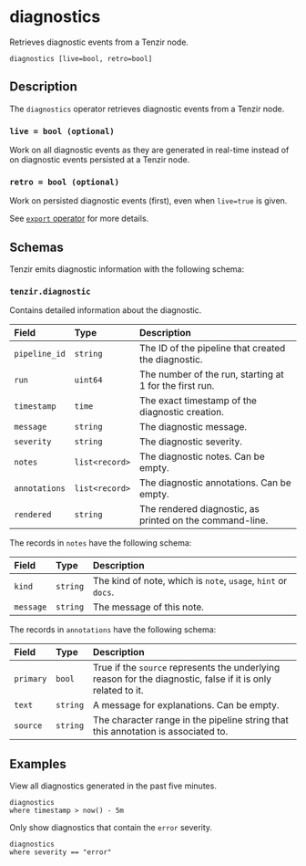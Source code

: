 # diagnostics

Retrieves diagnostic events from a Tenzir node.

```tql
diagnostics [live=bool, retro=bool]
```

## Description

The `diagnostics` operator retrieves diagnostic events from a Tenzir
node.

### `live = bool (optional)`

Work on all diagnostic events as they are generated in real-time instead of on
diagnostic events persisted at a Tenzir node.

### `retro = bool (optional)`

Work on persisted diagnostic events (first), even when `live=true` is given.

See [`export` operator](export.md#retro) for more details.

## Schemas

Tenzir emits diagnostic information with the following schema:

### `tenzir.diagnostic`

Contains detailed information about the diagnostic.

|Field|Type|Description|
|:-|:-|:-|
|`pipeline_id`|`string`|The ID of the pipeline that created the diagnostic.|
|`run`|`uint64`|The number of the run, starting at 1 for the first run.|
|`timestamp`|`time`|The exact timestamp of the diagnostic creation.|
|`message`|`string`|The diagnostic message.|
|`severity`|`string`|The diagnostic severity.|
|`notes`|`list<record>`|The diagnostic notes. Can be empty.|
|`annotations`|`list<record>`|The diagnostic annotations. Can be empty.|
|`rendered`|`string`|The rendered diagnostic, as printed on the command-line.|

The records in `notes` have the following schema:

|Field|Type|Description|
|:-|:-|:-|
|`kind`|`string`|The kind of note, which is `note`, `usage`, `hint` or `docs`.|
|`message`|`string`|The message of this note.|

The records in `annotations` have the following schema:

|Field|Type|Description|
|:-|:-|:-|
|`primary`|`bool`|True if the `source` represents the underlying reason for the diagnostic, false if it is only related to it.|
|`text`|`string`|A message for explanations. Can be empty.|
|`source`|`string`|The character range in the pipeline string that this annotation is associated to.|

## Examples

View all diagnostics generated in the past five minutes.

```tql
diagnostics
where timestamp > now() - 5m
```

Only show diagnostics that contain the `error` severity.

```tql
diagnostics
where severity == "error"
```
